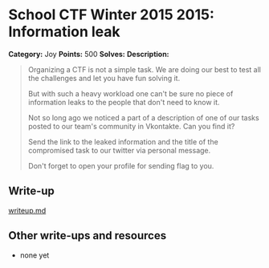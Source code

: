 # School CTF Winter 2015 2015: Information leak

**Category:** Joy
**Points:** 500
**Solves:** 
**Description:**

> Organizing a CTF is not a simple task. We are doing our best to test all the challenges and let you have fun solving it.
> 
> 
> But with such a heavy workload one can't be sure no piece of information leaks to the people that don't need to know it.
> 
> 
> Not so long ago we noticed a part of a description of one of our tasks posted to our team's community in Vkontakte. Can you find it?
> 
> 
> Send the link to the leaked information and the title of the compromised task to our twitter via personal message.
> 
> 
> Don't forget to open your profile for sending flag to you.


## Write-up

[writeup.md](./writeup.md)

## Other write-ups and resources

* none yet
